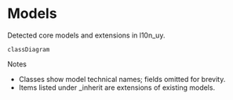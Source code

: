 # Models

Detected core models and extensions in l10n_uy.

```mermaid
classDiagram
```

Notes
- Classes show model technical names; fields omitted for brevity.
- Items listed under _inherit are extensions of existing models.
